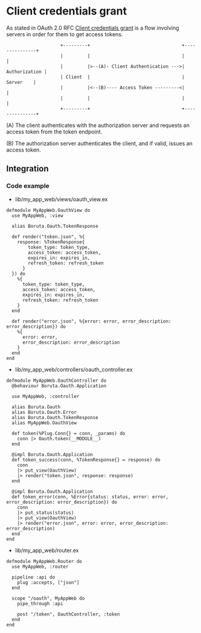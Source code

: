 # Client credentials grant

As stated in OAuth 2.0 RFC [Client credentials grant](https://tools.ietf.org/html/rfc6749#section-4.4) is a flow involving servers in order for them to get access tokens.

```
                    +---------+                                  +---------------+
                    |         |                                  |               |
                    |         |>--(A)- Client Authentication --->| Authorization |
                    | Client  |                                  |     Server    |
                    |         |<--(B)---- Access Token ---------<|               |
                    |         |                                  |               |
                    +---------+                                  +---------------+
```
(A)  The client authenticates with the authorization server and requests an access token from the token endpoint.

(B)  The authorization server authenticates the client, and if valid, issues an access token.

## Integration
### Code example
- lib/my_app_web/views/oauth_view.ex

```
defmodule MyAppWeb.OauthView do
  use MyAppWeb, :view

  alias Boruta.Oauth.TokenResponse

  def render("token.json", %{
    response: %TokenResponse{
        token_type: token_type,
        access_token: access_token,
        expires_in: expires_in,
        refresh_token: refresh_token
      }
  }) do
    %{
      token_type: token_type,
      access_token: access_token,
      expires_in: expires_in,
      refresh_token: refresh_token
    }
  end

  def render("error.json", %{error: error, error_description: error_description}) do
    %{
      error: error,
      error_description: error_description
    }
  end
end
```

- lib/my_app_web/controllers/oauth_controller.ex

```
defmodule MyAppWeb.OauthController do
  @behaviour Boruta.Oauth.Application

  use MyAppWeb, :controller

  alias Boruta.Oauth
  alias Boruta.Oauth.Error
  alias Boruta.Oauth.TokenResponse
  alias MyAppWeb.OauthView

  def token(%Plug.Conn{} = conn, _params) do
    conn |> Oauth.token(__MODULE__)
  end

  @impl Boruta.Oauth.Application
  def token_success(conn, %TokenResponse{} = response) do
    conn
    |> put_view(OauthView)
    |> render("token.json", response: response)
  end

  @impl Boruta.Oauth.Application
  def token_error(conn, %Error{status: status, error: error, error_description: error_description}) do
    conn
    |> put_status(status)
    |> put_view(OauthView)
    |> render("error.json", error: error, error_description: error_description)
  end
end
```

- lib/my_app_web/router.ex

```
defmodule MyAppWeb.Router do
  use MyAppWeb, :router

  pipeline :api do
    plug :accepts, ["json"]
  end

  scope "/oauth", MyAppWeb do
    pipe_through :api

    post "/token", OauthController, :token
  end
end
```
